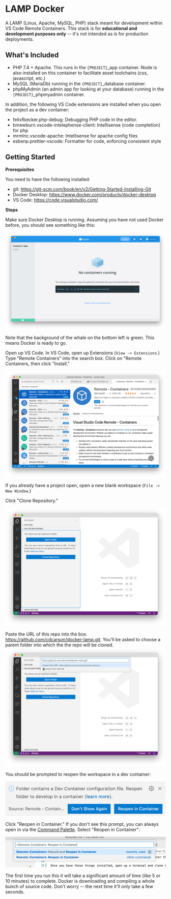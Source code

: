 # LAMP Docker

A LAMP (Linux, Apache, MySQL, PHP) stack meant for development within VS Code Remote Containers. This stack is for **educational and development purposes only**  -- it's not intended as is for production deployments.

## What's Included
- PHP 7.4 + Apache. This runs in the `{PROJECT}`_app container. Node is also installed on this container to facilitate asset toolchains (css, javascript, etc.)
- MySQL (MariaDb) running in the `{PROJECT}`_database container.
- phpMyAdmin (an admin app for looking at your database) running in the `{PROJECT}`_phpmyadmin container.

In addition, the following VS Code extensions are installed when you open the project as a dev container:

- felixfbecker.php-debug: Debugging PHP code in the editor.
- bmewburn.vscode-intelephense-client: Intellisense (code completion) for php
- mrmlnc.vscode-apache: Intellisense for apache config files
- esbenp.prettier-vscode: Formatter for code, enforcing consistent style

## Getting Started
**Prerequisites**

You need to have the following installed:

- git: https://git-scm.com/book/en/v2/Getting-Started-Installing-Git 
- Docker Desktop: https://www.docker.com/products/docker-desktop 
- VS Code: https://code.visualstudio.com/ 

**Steps**

Make sure Docker Desktop is running. Assuming you have not used Docker before, you should see something like this:

![Docker Desktop](docs/img/docker-desktop.png)

Note that the background of the whale on the bottom left is green. This means Docker is ready to go.

Open up VS Code. In VS Code, open up Extensions (`View -> Extensions`.) Type "Remote Containers" into the search box. Click on "Remote Containers, then click "Install."

![Installing the Remote Containers Extension](docs/img/remote-containers-install.png)

If you already have a project open, open a new blank workspace (`File -> New Window`.)

Click "Clone Repository."

![Clone From Repo Button](docs/img/vs-code-clone-repo-1.png)

Paste the URL of this repo into the box. https://github.com/cdcarson/docker-lamp.git. You'll be asked to choose a parent folder into which the the repo will be cloned.
![Paste the URL of this repo](docs/img/vs-code-clone-repo-2.png)

You should be prompted to reopen the workspace in a dev container:

![Reopen in Container Prompt](docs/img/reopen-in-container.png)

Click "Reopen in Container." If you don't see this prompt, you can always open in via the [Command Palette](https://code.visualstudio.com/docs/getstarted/userinterface#_command-palette). Select "Reopen in Container":

![Reopen in Container from Command Pallete](docs/img/reopen-in-container-command.png)

The first time you run this it will take a significant amount of time (like 5 or 10 minutes) to complete. Docker is downloading and compiling a whole bunch of source code. Don't worry -- the next time it'll only take a few seconds. 


